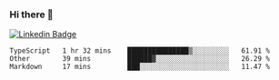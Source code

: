 ### Hi there 👋

[![Linkedin Badge](https://img.shields.io/badge/-Adroaldo%20Pagliari-6633cc?style=flat-square&logo=Linkedin&logoColor=white&link=https://www.linkedin.com/in/adroaldo-pagliari-5856363b/)](https://www.linkedin.com/in/adroaldo-pagliari-5856363b/)

<!--
**adroaldopagliari/adroaldopagliari** is a ✨ _special_ ✨ repository because its `README.md` (this file) appears on your GitHub profile.

Here are some ideas to get you started:

- 🔭 I’m currently working on ...
- 🌱 I’m currently learning ...
- 👯 I’m looking to collaborate on ...
- 🤔 I’m looking for help with ...
- 💬 Ask me about ...
- 📫 How to reach me: ...
- 😄 Pronouns: ...
- ⚡ Fun fact: ...
-->

<!--START_SECTION:waka-->
```text
TypeScript   1 hr 32 mins    ███████████████▒░░░░░░░░░   61.91 % 
Other        39 mins         ██████▓░░░░░░░░░░░░░░░░░░   26.29 % 
Markdown     17 mins         ███░░░░░░░░░░░░░░░░░░░░░░   11.47 % 
```
<!--END_SECTION:waka-->
